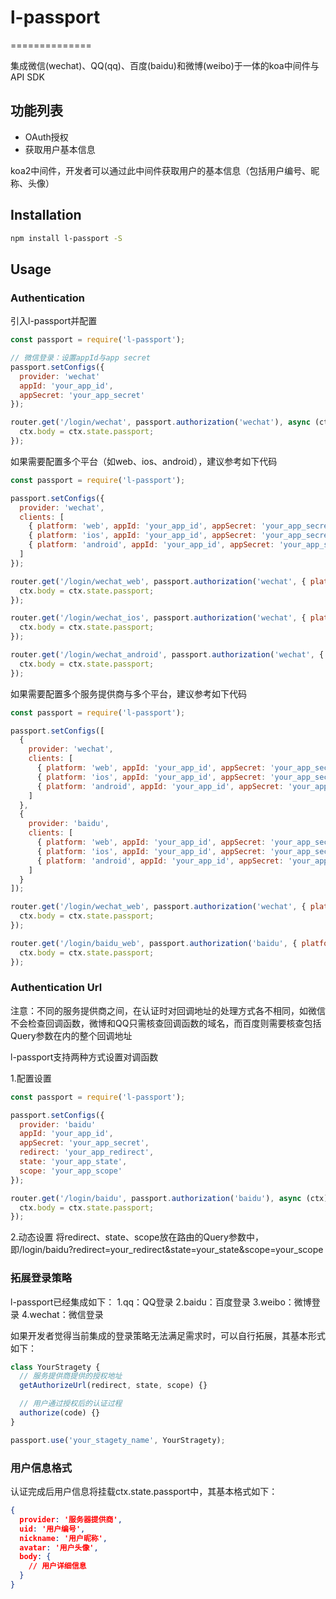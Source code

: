# l-passport
==============

集成微信(wechat)、QQ(qq)、百度(baidu)和微博(weibo)于一体的koa中间件与API SDK

## 功能列表
- OAuth授权
- 获取用户基本信息

koa2中间件，开发者可以通过此中间件获取用户的基本信息（包括用户编号、昵称、头像）

## Installation

```sh
npm install l-passport -S
```

## Usage

### Authentication
引入l-passport并配置

```js
const passport = require('l-passport');

// 微信登录：设置appId与app secret
passport.setConfigs({
  provider: 'wechat'
  appId: 'your_app_id',
  appSecret: 'your_app_secret'
});

router.get('/login/wechat', passport.authorization('wechat'), async (ctx) => {
  ctx.body = ctx.state.passport;
});
```

如果需要配置多个平台（如web、ios、android），建议参考如下代码
```js
const passport = require('l-passport');

passport.setConfigs({
  provider: 'wechat', 
  clients: [
    { platform: 'web', appId: 'your_app_id', appSecret: 'your_app_secret' },
    { platform: 'ios', appId: 'your_app_id', appSecret: 'your_app_secret' },
    { platform: 'android', appId: 'your_app_id', appSecret: 'your_app_secret' },
  ]
});

router.get('/login/wechat_web', passport.authorization('wechat', { platform: 'web' }), async (ctx) => {
  ctx.body = ctx.state.passport;
});

router.get('/login/wechat_ios', passport.authorization('wechat', { platform: 'ios' }), async (ctx) => {
  ctx.body = ctx.state.passport;
});

router.get('/login/wechat_android', passport.authorization('wechat', { platform: 'android' }), async (ctx) => {
  ctx.body = ctx.state.passport;
});
```

如果需要配置多个服务提供商与多个平台，建议参考如下代码
```js
const passport = require('l-passport');

passport.setConfigs([
  {
    provider: 'wechat', 
    clients: [
      { platform: 'web', appId: 'your_app_id', appSecret: 'your_app_secret' },
      { platform: 'ios', appId: 'your_app_id', appSecret: 'your_app_secret' },
      { platform: 'android', appId: 'your_app_id', appSecret: 'your_app_secret' },
    ]
  },
  {
    provider: 'baidu', 
    clients: [
      { platform: 'web', appId: 'your_app_id', appSecret: 'your_app_secret' },
      { platform: 'ios', appId: 'your_app_id', appSecret: 'your_app_secret' },
      { platform: 'android', appId: 'your_app_id', appSecret: 'your_app_secret' },
    ]
  }
]);

router.get('/login/wechat_web', passport.authorization('wechat', { platform: 'web' }), async (ctx) => {
  ctx.body = ctx.state.passport;
});

router.get('/login/baidu_web', passport.authorization('baidu', { platform: 'ios' }), async (ctx) => {
  ctx.body = ctx.state.passport;
});
```

### Authentication Url
注意：不同的服务提供商之间，在认证时对回调地址的处理方式各不相同，如微信不会检查回调函数，微博和QQ只需核查回调函数的域名，而百度则需要核查包括Query参数在内的整个回调地址

l-passport支持两种方式设置对调函数

1.配置设置
```js
const passport = require('l-passport');

passport.setConfigs({
  provider: 'baidu'
  appId: 'your_app_id',
  appSecret: 'your_app_secret',
  redirect: 'your_app_redirect',
  state: 'your_app_state',
  scope: 'your_app_scope'
});

router.get('/login/baidu', passport.authorization('baidu'), async (ctx) => {
  ctx.body = ctx.state.passport;
});

```

2.动态设置
将redirect、state、scope放在路由的Query参数中，即/login/baidu?redirect=your_redirect&state=your_state&scope=your_scope

### 拓展登录策略
l-passport已经集成如下：
1.qq：QQ登录
2.baidu：百度登录
3.weibo：微博登录
4.wechat：微信登录

如果开发者觉得当前集成的登录策略无法满足需求时，可以自行拓展，其基本形式如下：
```js
class YourStragety {
  // 服务提供商提供的授权地址  
  getAuthorizeUrl(redirect, state, scope) {}

  // 用户通过授权后的认证过程
  authorize(code) {}
}

passport.use('your_stagety_name', YourStragety);
```

### 用户信息格式
认证完成后用户信息将挂载ctx.state.passport中，其基本格式如下：
```json
{
  provider: '服务器提供商',
  uid: '用户编号',
  nickname: '用户昵称',
  avatar: '用户头像',
  body: {
    // 用户详细信息  
  }
}
```

